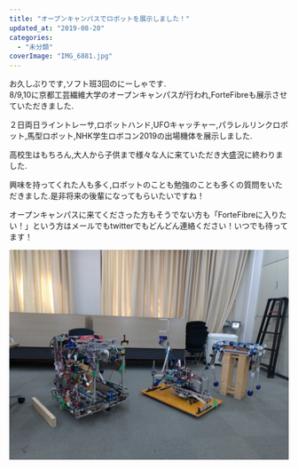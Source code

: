 ```yaml
---
title: "オープンキャンパスでロボットを展示しました！"
updated_at: "2019-08-20"
categories: 
  - "未分類"
coverImage: "IMG_6881.jpg"
---
```


お久しぶりです,ソフト班3回のにーしゃです.  
8/9,10に京都工芸繊維大学のオープンキャンパスが行われ,ForteFibreも展示させていただきました.

２日両日ライントレーサ,ロボットハンド,UFOキャッチャー,パラレルリンクロボット,馬型ロボット,NHK学生ロボコン2019の出場機体を展示しました.

高校生はもちろん,大人から子供まで様々な人に来ていただき大盛況に終わりました.

興味を持ってくれた人も多く,ロボットのことも勉強のことも多くの質問をいただきました.是非将来の後輩になってもらいたいですね！

オープンキャンパスに来てくださった方もそうでない方も「ForteFibreに入りたい！」という方はメールでもtwitterでもどんどん連絡ください！いつでも待ってます！

![](images/IMG_6881.jpg)
